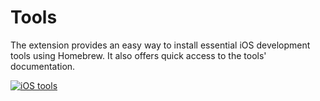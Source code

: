 # Tools

The extension provides an easy way to install essential iOS development tools using Homebrew. It also offers quick
access to the tools' documentation.

[![iOS tools](/images/tools-demo.gif)](/images/tools-demo.gif)
